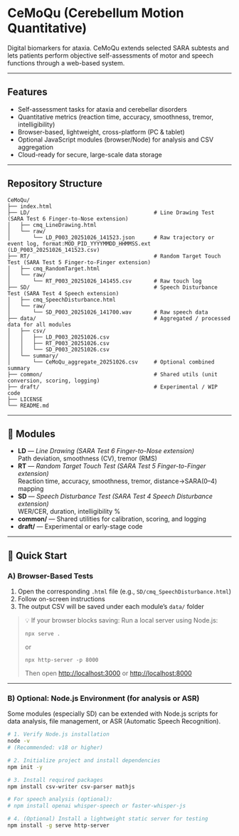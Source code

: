 # CeMoQu (Cerebellum Motion Quantitative)

Digital biomarkers for ataxia. CeMoQu extends selected SARA subtests and lets patients perform objective self-assessments of motor and speech functions through a web-based system.

---

## Features
- Self-assessment tasks for ataxia and cerebellar disorders
- Quantitative metrics (reaction time, accuracy, smoothness, tremor, intelligibility)
- Browser-based, lightweight, cross-platform (PC & tablet)
- Optional JavaScript modules (browser/Node) for analysis and CSV aggregation
- Cloud-ready for secure, large-scale data storage

---

## Repository Structure

```text
CeMoQu/
├── index.html
├── LD/                                       # Line Drawing Test (SARA Test 6 Finger-to-Nose extension)
│   ├── cmq_LineDrawing.html
│   └── raw/
│       └── LD_P003_20251026_141523.json      # Raw trajectory or event log, format:MOD_PID_YYYYMMDD_HHMMSS.ext (LD_P003_20251026_141523.csv)
├── RT/                                       # Random Target Touch Test (SARA Test 5 Finger-to-Finger extension)
│   ├── cmq_RandomTarget.html
│   └── raw/
│       └── RT_P003_20251026_141455.csv       # Raw touch log
├── SD/                                       # Speech Disturbance Test (SARA Test 4 Speech extension)
│   ├── cmq_SpeechDisturbance.html
│   └── raw/
│       └── SD_P003_20251026_141700.wav       # Raw speech data
├── data/                                     # Aggregated / processed data for all modules
│   ├── csv/
│   │   ├── LD_P003_20251026.csv
│   │   ├── RT_P003_20251026.csv
│   │   └── SD_P003_20251026.csv
│   └── summary/
│       └── CeMoQu_aggregate_20251026.csv     # Optional combined summary
├── common/                                   # Shared utils (unit conversion, scoring, logging)
├── draft/                                    # Experimental / WIP code
├── LICENSE
└── README.md

```
---

## 🧩 Modules
- **LD** — *Line Drawing (SARA Test 6 Finger-to-Nose extension)*  
  Path deviation, smoothness (CV), tremor (RMS)
- **RT** — *Random Target Touch Test (SARA Test 5 Finger-to-Finger extension)*  
  Reaction time, accuracy, smoothness, tremor, distance→SARA(0–4) mapping
- **SD** — *Speech Disturbance Test (SARA Test 4 Speech Disturbance extension)*  
  WER/CER, duration, intelligibility %
- **common/** — Shared utilities for calibration, scoring, and logging
- **draft/** — Experimental or early-stage code

---

## 🚀 Quick Start

### A) Browser-Based Tests
1. Open the corresponding `.html` file (e.g., `SD/cmq_SpeechDisturbance.html`)
2. Follow on-screen instructions  
3. The output CSV will be saved under each module’s `data/` folder

>💡 If your browser blocks saving:
> Run a local server using Node.js:
> ```
> npx serve .
> ```
> or
> ```
> npx http-server -p 8000
> ```
> Then open [http://localhost:3000](http://localhost:3000) or [http://localhost:8000](http://localhost:8000)

---

### B) Optional: Node.js Environment (for analysis or ASR)
Some modules (especially SD) can be extended with Node.js scripts for data analysis, file management, or ASR (Automatic Speech Recognition).

```bash
# 1. Verify Node.js installation
node -v
# (Recommended: v18 or higher)

# 2. Initialize project and install dependencies
npm init -y

# 3. Install required packages
npm install csv-writer csv-parser mathjs

# For speech analysis (optional):
# npm install openai whisper-speech or faster-whisper-js

# 4. (Optional) Install a lightweight static server for testing
npm install -g serve http-server

